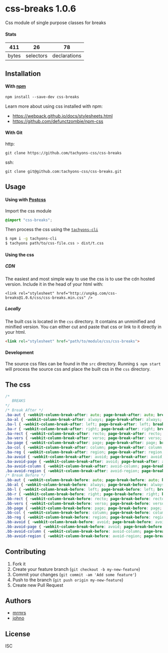 # css-breaks 1.0.6

Css module of single purpose classes for breaks

#### Stats

411 | 26 | 78
---|---|---
bytes | selectors | declarations

## Installation

#### With [npm](https://npmjs.com)

```
npm install --save-dev css-breaks
```

Learn more about using css installed with npm:
* https://webpack.github.io/docs/stylesheets.html
* https://github.com/defunctzombie/npm-css

#### With Git

http:
```
git clone https://github.com/tachyons-css/css-breaks
```

ssh:
```
git clone git@github.com:tachyons-css/css-breaks.git
```

## Usage

#### Using with [Postcss](https://github.com/postcss/postcss)

Import the css module

```css
@import "css-breaks";
```

Then process the css using the [`tachyons-cli`](https://github.com/tachyons-css/tachyons-cli)

```sh
$ npm i -g tachyons-cli
$ tachyons path/to/css-file.css > dist/t.css
```

#### Using the css

##### CDN
The easiest and most simple way to use the css is to use the cdn hosted version. Include it in the head of your html with:

```
<link rel="stylesheet" href="http://unpkg.com/css-breaks@1.0.6/css/css-breaks.min.css" />
```

##### Locally
The built css is located in the `css` directory. It contains an unminified and minified version.
You can either cut and paste that css or link to it directly in your html.

```html
<link rel="stylesheet" href="path/to/module/css/css-breaks">
```

#### Development

The source css files can be found in the `src` directory.
Running `$ npm start` will process the source css and place the built css in the `css` directory.

## The css

```css
/*
   BREAKS
*/
/* Break After */
.ba-aut { -webkit-column-break-after: auto; page-break-after: auto; break-after: auto; }
.ba-al { -webkit-column-break-after: always; page-break-after: always; break-after: always; }
.ba-l { -webkit-column-break-after: left; page-break-after: left; break-after: left; }
.ba-r { -webkit-column-break-after: right; page-break-after: right; break-after: right; }
.ba-rect { -webkit-column-break-after: recto; page-break-after: recto; break-after: recto; }
.ba-vers { -webkit-column-break-after: verso; page-break-after: verso; break-after: verso; }
.ba-page { -webkit-column-break-after: page; page-break-after: page; break-after: page; }
.ba-col { -webkit-column-break-after: column; page-break-after: column; break-after: column; }
.ba-reg { -webkit-column-break-after: region; page-break-after: region; break-after: region; }
.ba-avoid { -webkit-column-break-after: avoid; page-break-after: avoid; break-after: avoid; }
.ba-avoid-page { -webkit-column-break-after: avoid; page-break-after: avoid; break-after: avoid-page; }
.ba-avoid-column { -webkit-column-break-after: avoid-column; page-break-after: avoid-column; break-after: avoid-column; }
.ba-avoid-region { -webkit-column-break-after: avoid-region; page-break-after: avoid-region; break-after: avoid-region; }
/* Break Before */
.bb-aut { -webkit-column-break-before: auto; page-break-before: auto; break-before: auto; }
.bb-al { -webkit-column-break-before: always; page-break-before: always; break-before: always; }
.bb-l { -webkit-column-break-before: left; page-break-before: left; break-before: left; }
.bb-r { -webkit-column-break-before: right; page-break-before: right; break-before: right; }
.bb-rect { -webkit-column-break-before: recto; page-break-before: recto; break-before: recto; }
.bb-vers { -webkit-column-break-before: verso; page-break-before: verso; break-before: verso; }
.bb-page { -webkit-column-break-before: page; page-break-before: page; break-before: page; }
.bb-col { -webkit-column-break-before: column; page-break-before: column; break-before: column; }
.bb-reg { -webkit-column-break-before: region; page-break-before: region; break-before: region; }
.bb-avoid { -webkit-column-break-before: avoid; page-break-before: avoid; break-before: avoid; }
.bb-avoid-page { -webkit-column-break-before: avoid; page-break-before: avoid; break-before: avoid-page; }
.bb-avoid-column { -webkit-column-break-before: avoid-column; page-break-before: avoid-column; break-before: avoid-column; }
.bb-avoid-region { -webkit-column-break-before: avoid-region; page-break-before: avoid-region; break-before: avoid-region; }
```

## Contributing

1. Fork it
2. Create your feature branch (`git checkout -b my-new-feature`)
3. Commit your changes (`git commit -am 'Add some feature'`)
4. Push to the branch (`git push origin my-new-feature`)
5. Create new Pull Request

## Authors

* [mrmrs](http://mrmrs.io)
* [johno](http://johnotander.com)

## License

ISC

